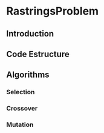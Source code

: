 # RastringsProblem

## Introduction

## Code Estructure

## Algorithms

### Selection

### Crossover

### Mutation
